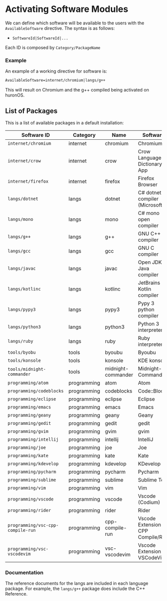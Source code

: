 # Activating Software Modules
We can define which software will be available to the users with the `AvailableSoftware` directive. 
The syntax is as follows:
- `SoftwareId|SoftwareId|...`

Each ID is composed by `Category/PackageName`

### Example
An example of a working directive for software is:
```txt
AvailableSoftware=internet/chromium|langs/g++
```
This will result on Chromium and the g++ compiled being activated on huronOS.

## List of Packages
This is a list of available packages in a default installation:

| Software ID                       | Category    | Name               | Software |
| --------------------------------- | ----------- | ------------------ | -------- |
| `internet/chromium`         		| internet    | chromium           | Chromium |
| `internet/crow`             		| internet    | crow               | Crow Language Dictionary App |
| `internet/firefox`          		| internet    | firefox            | Firefox Browser |
| `langs/dotnet`              		| langs       | dotnet             | C# dotnet compiler (Microsoft) |
| `langs/mono`                		| langs       | mono               | C# mono open compiler |
| `langs/g++`                 		| langs       | g++                | GNU C++ compiler |
| `langs/gcc`                 		| langs       | gcc                | GNU C compiler |
| `langs/javac`               		| langs       | javac              | Open JDK Java compiler |
| `langs/kotlinc`             		| langs       | kotlinc            | JetBrains Kotlin compiler |
| `langs/pypy3`               		| langs       | pypy3              | Pypy 3 python compiler |
| `langs/python3`             		| langs       | python3            | Python 3 interpreter |
| `langs/ruby`                		| langs       | ruby               | Ruby interpreter |
| `tools/byobu`               		| tools       | byoubu             | Byoubu |
| `tools/konsole`             		| tools       | konsole            | KDE konsole |
| `tools/midnight-commander`  		| tools       | midnight-commander | Midnight-Commander
| `programming/atom`          		| programming | atom               | Atom |
| `programming/codeblocks`    		| programming | codeblocks         | Code::Blocks |
| `programming/eclipse`       		| programming | eclipse            | Eclipse |
| `programming/emacs`         		| programming | emacs              | Emacs |
| `programming/geany`         		| programming | geany              | Geany |
| `programming/gedit`         		| programming | gedit              | gedit |
| `programming/gvim`          		| programming | gvim               | gvim |
| `programming/intellij`      		| programming | intellij           | IntelliJ |
| `programming/joe`           		| programming | joe                | Joe |
| `programming/kate`          		| programming | kate               | Kate |
| `programming/kdevelop`      		| programming | kdevelop           | KDevelop |
| `programming/pycharm`       		| programming | pycharm            | Pycharm |
| `programming/sublime`       		| programming | sublime            | Sublime Text |
| `programming/vim`           		| programming | vim                | Vim |
| `programming/vscode`        		| programming | vscode             | Vscode (Codium) |
| `programming/rider`         		| programming | rider              | Rider |
| `programming/vsc-cpp-compile-run` | programming | cpp-compile-run    | Vscode Extension CPP Compile/Run |
| `programming/vsc-vscodevim`       | programming | vsc-vscodevim      | Vscode Extension VSCodeVim |

### Documentation
The reference documents for the langs are included in each language package. 
For example, the `langs/g++` package does include the C++ Reference.